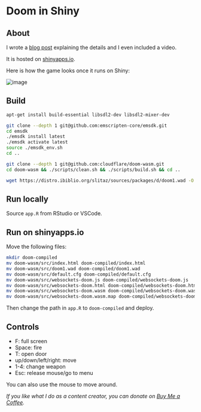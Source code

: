 # Doom in Shiny

## About

I wrote a [blog post](https://pacha.dev/blog/2024/05/10) explaining the details and I even included a video.

It is hosted on [shinyapps.io](https://pachamaltese.shinyapps.io/shinydoom/).

Here is how the game looks once it runs on Shiny:

![image](https://github.com/pachadotdev/shinydoom/assets/10091065/e47ba7d6-a9af-4744-8713-e0b42d4d386e)

## Build

```bash
apt-get install build-essential libsdl2-dev libsdl2-mixer-dev

git clone --depth 1 git@github.com:emscripten-core/emsdk.git
cd emsdk
./emsdk install latest
./emsdk activate latest
source ./emsdk_env.sh
cd ..

git clone --depth 1 git@github.com:cloudflare/doom-wasm.git
cd doom-wasm && ./scripts/clean.sh && ./scripts/build.sh && cd ..

wget https://distro.ibiblio.org/slitaz/sources/packages/d/doom1.wad -O doom-wasm/src/doom1.wad
```

## Run locally

Source `app.R` from RStudio or VSCode.

## Run on shinyapps.io

Move the following files:

```bash
mkdir doom-compiled
mv doom-wasm/src/index.html doom-compiled/index.html
mv doom-wasm/src/doom1.wad doom-compiled/doom1.wad
mv doom-wasm/src/default.cfg doom-compiled/default.cfg
mv doom-wasm/src/websockets-doom.js doom-compiled/websockets-doom.js
mv doom-wasm/src/websockets-doom.html doom-compiled/websockets-doom.html
mv doom-wasm/src/websockets-doom.wasm doom-compiled/websockets-doom.wasm
mv doom-wasm/src/websockets-doom.wasm.map doom-compiled/websockets-doom.wasm.map
```

Then change the path in `app.R` to `doom-compiled` and deploy.

## Controls

* F: full screen
* Space: fire
* T: open door
* up/down/left/right: move
* 1-4: change weapon
* Esc: release mouse/go to menu

You can also use the mouse to move around.

*If you like what I do as a content creator, you can donate on [Buy Me a Coffee](https://buymeacoffee.com/pacha).*
